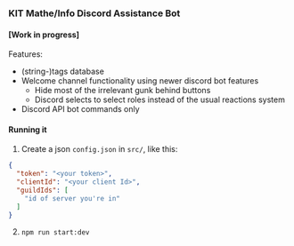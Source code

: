 ### KIT Mathe/Info Discord Assistance Bot

#### [Work in progress]

Features:

- (string-)tags database
- Welcome channel functionality using newer discord bot features
    - Hide most of the irrelevant gunk behind buttons
    - Discord selects to select roles instead of the usual reactions system
- Discord API bot commands only

#### Running it

1. Create a json `config.json` in `src/`, like this:

```json
{
  "token": "<your token>",
  "clientId": "<your client Id>",
  "guildIds": [
    "id of server you're in"
  ]
}
```

2. `npm run start:dev`